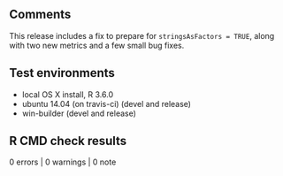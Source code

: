 ## Comments

This release includes a fix to prepare for `stringsAsFactors = TRUE`, along
with two new metrics and a few small bug fixes.

## Test environments
* local OS X install, R 3.6.0
* ubuntu 14.04 (on travis-ci) (devel and release)
* win-builder (devel and release)

## R CMD check results

0 errors | 0 warnings | 0 note
